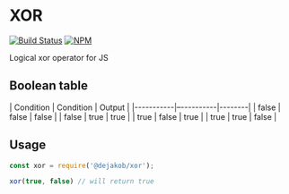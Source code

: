 # XOR

[![Build Status](https://travis-ci.org/dejakob/xor.svg?branch=master)](https://travis-ci.org/dejakob/xor)
[![NPM](https://img.shields.io/npm/v/xor/latest.svg?label=npm)](https://npmjs.com/package/xor)

Logical xor operator for JS

## Boolean table

| Condition | Condition | Output |
|-----------|–----------|--------|
| false     | false     | false  |
| false     | true      | true   |
| true      | false     | true   |
| true      | true      | false  |

## Usage

```js
const xor = require('@dejakob/xor');

xor(true, false) // will return true
```